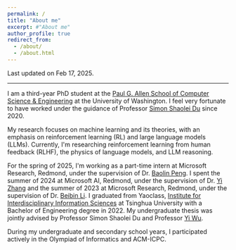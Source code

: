 ```yaml
---
permalink: /
title: "About me"
excerpt: #"About me"
author_profile: true
redirect_from: 
  - /about/
  - /about.html
---
```


Last updated on Feb 17, 2025.

---

I am a third-year PhD student at the [Paul G. Allen School of Computer Science & Engineering](https://www.cs.washington.edu/) at the University of Washington.
I feel very fortunate to have worked under the guidance of Professor [Simon Shaolei Du](https://simonshaoleidu.com/) since 2020.

My research focuses on machine learning and its theories, with an emphasis on reinforcement learning (RL) and large language models (LLMs).
Currently, I'm researching reinforcement learning from human feedback (RLHF), the physics of language models, and LLM reasoning.

For the spring of 2025, I'm working as a part-time intern at Microsoft Research, Redmond, under the supervision of Dr. [Baolin Peng](https://www.microsoft.com/en-us/research/people/baolinpeng/).
I spent the summer of 2024 at Microsoft AI, Redmond, under the supervision of Dr. [Yi Zhang](https://www.yi-zhang.me/) and the summer of 2023 at Microsoft Research, Redmond, under the supervision of Dr. [Beibin Li](https://www.beibinli.com/).
I graduated from Yaoclass, [Institute for Interdisciplinary Information Sciences](https://iiis.tsinghua.edu.cn/en/) at Tsinghua University with a Bachelor of Engineering degree in 2022.
My undergraduate thesis was jointly advised by Professor Simon Shaolei Du and Professor [Yi Wu](https://jxwuyi.weebly.com/).

During my undergraduate and secondary school years, I participated actively in the Olympiad of Informatics and ACM-ICPC.
